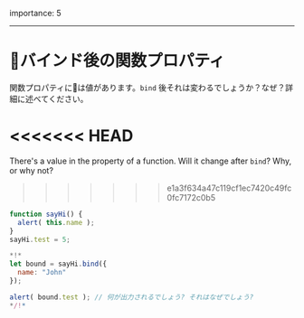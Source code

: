 importance: 5

---

# バインド後の関数プロパティ

関数プロパティには値があります。`bind` 後それは変わるでしょうか？なぜ？詳細に述べてください。

<<<<<<< HEAD
=======
There's a value in the property of a function. Will it change after `bind`? Why, or why not?
>>>>>>> e1a3f634a47c119cf1ec7420c49fc0fc7172c0b5

```js run
function sayHi() {
  alert( this.name );
}
sayHi.test = 5;

*!*
let bound = sayHi.bind({
  name: "John"
});

alert( bound.test ); // 何が出力されるでしょう? それはなぜでしょう?
*/!*
```

